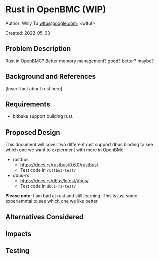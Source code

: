 # Rust in OpenBMC (WIP)

Author:
  Willy Tu <wltu@google.com>; <wltu!>

Created:
  2022-05-03

## Problem Description

Rust in OpenBMC? Better memory management? good? better? maybe?

## Background and References
[Insert fact about rust here]

## Requirements

- bitbake support building rust.

## Proposed Design

This document will cover two different rust support dbus binding to see which one we want to expierment with more in OpenBMc
- rustbus
   - https://docs.rs/rustbus/0.6.0/rustbus/
   - Test code in `rustbus-test/`
- dbus-rs
   - https://docs.rs/dbus/latest/dbus/
   - Test code in `dbus-rs-test/`


**Please note:** I am bad at rust and still learning. This is just some experiemntal to see which one we like better


## Alternatives Considered


## Impacts


## Testing

